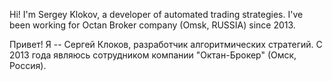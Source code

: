 Hi! I'm Sergey Klokov, a developer of automated trading strategies. I've been working for Octan Broker company (Omsk, RUSSIA) since 2013.

Привет! Я -- Сергей Клоков, разработчик алгоритмических стратегий. С 2013 года являюсь сотрудником компании "Октан-Брокер" (Омск, Россия).
